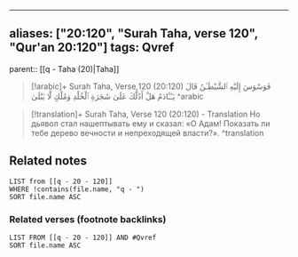 
---
aliases: ["20:120", "Surah Taha, verse 120", "Qur'an 20:120"]
tags: Qvref
---

parent:: [[q - Taha (20)|Taha]]

> [!arabic]+ Surah Taha, Verse 120 (20:120)
> <span class="quran-arabic">فَوَسْوَسَ إِلَيْهِ ٱلشَّيْطَـٰنُ قَالَ يَـٰٓـَٔادَمُ هَلْ أَدُلُّكَ عَلَىٰ شَجَرَةِ ٱلْخُلْدِ وَمُلْكٍ لَّا يَبْلَىٰ</span>
^arabic

> [!translation]+ Surah Taha, Verse 120 (20:120) - Translation
> Но дьявол стал нашептывать ему и сказал: «О Адам! Показать ли тебе дерево вечности и непреходящей власти?».
^translation



## Related notes
```dataview
LIST from [[q - 20 - 120]]
WHERE !contains(file.name, "q - ")
SORT file.name ASC
```

### Related verses (footnote backlinks)
```dataview
LIST FROM [[q - 20 - 120]] AND #Qvref
SORT file.name ASC
```

